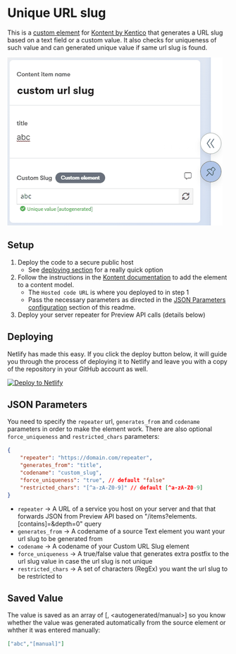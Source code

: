 # Unique URL slug

This is a [custom element](https://docs.kontent.ai/tutorials/develop-apps/integrate/integrating-your-own-content-editing-features) for [Kontent by Kentico](https://kontent.ai) that generates a URL slug based on a text field or a custom value. It also checks for uniqueness of such value and can generated unique value if same url slug is found.

![Screenshot of custom element](customurlslug.gif)

## Setup

1. Deploy the code to a secure public host
   - See [deploying section](#Deploying) for a really quick option
2. Follow the instructions in the [Kontent documentation](https://docs.kontent.ai/tutorials/develop-apps/integrate/integrating-your-own-content-editing-features#a-3--displaying-a-custom-element-in-kentico-kontent) to add the element to a content model.
   - The `Hosted code URL` is where you deployed to in step 1
   - Pass the necessary parameters as directed in the [JSON Parameters configuration](#json-parameters) section of this readme.
3. Deploy your server repeater for Preview API calls (details below)

## Deploying

Netlify has made this easy. If you click the deploy button below, it will guide you through the process of deploying it to Netlify and leave you with a copy of the repository in your GitHub account as well.

[![Deploy to Netlify](https://www.netlify.com/img/deploy/button.svg)](https://app.netlify.com/start/deploy?repository=https://github.com/hzik/custom-url-slug)

## JSON Parameters

You need to specify the `repeater` url, `generates_from` and `codename` parameters in order to make the element work. There are also optional `force_uniqueness` and `restricted_chars` parameters:

```Json
{
    "repeater": "https://domain.com/repeater",
    "generates_from": "title",
    "codename": "custom_slug",
    "force_uniqueness": "true", // default "false"
    "restricted_chars": "[^a-zA-Z0-9]" // default [^a-zA-Z0-9]
}
```
  - `repeater` -> A URL of a service you host on your server and that that forwards JSON from Preview API based on "/items?elements.<codename>[contains]=<value>&depth=0" query
  - `generates_from` -> A codename of a source Text element you want your url slug to be generated from
  - `codename` -> A codename of your Custom URL Slug element
  - `force_uniqueness` -> A true/false value that generates extra postfix to the url slug value in case the url slug is not unique
  - `restricted_chars` -> A set of characters (RegEx) you want the url slug to be restricted to

## Saved Value

The value is saved as an array of [<url slug value>, <autogenerated/manual>] so you know whether the value was generated automatically from the source element or whther it was entered manually:

```json
["abc","[manual]"]
```

